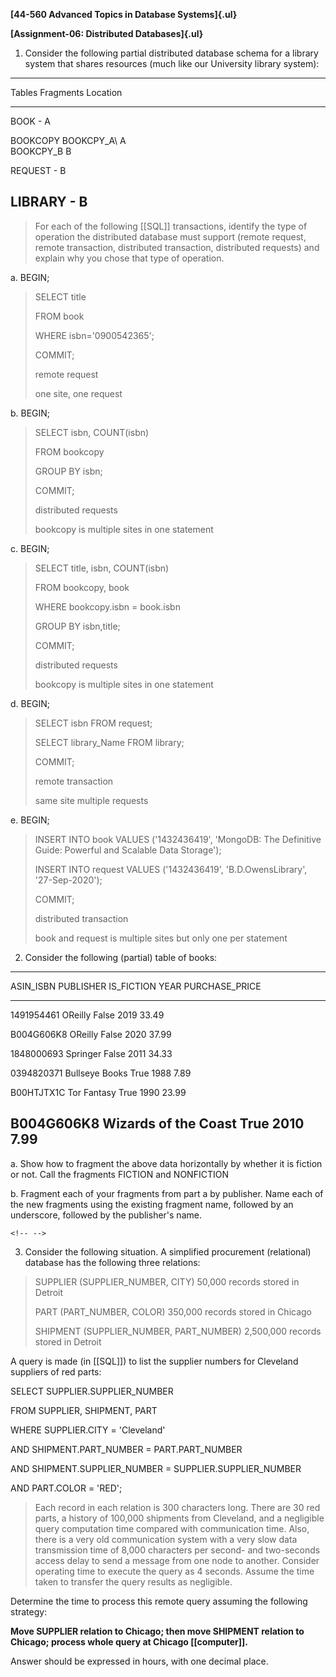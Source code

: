 **[44-560 Advanced Topics in Database Systems]{.ul}**

**[Assignment-06: Distributed Databases]{.ul}**

1.  Consider the following partial distributed database schema for a library system that shares resources (much like our University library system):

  -----------------------------------------------------------------------
  Tables                  Fragments               Location
  ----------------------- ----------------------- -----------------------
  BOOK                    \-                      A

  BOOKCOPY                BOOKCPY_A\              A\
                          BOOKCPY_B               B

  REQUEST                 \-                      B

  LIBRARY                 \-                      B
  -----------------------------------------------------------------------

> For each of the following [[SQL]] transactions, identify the type of operation the distributed database must support (remote request, remote transaction, distributed transaction, distributed requests) and explain why you chose that type of operation.

a.  BEGIN;

> SELECT title
>
> FROM book
>
> WHERE isbn=\'0900542365\';
>
> COMMIT;
>
> remote request
>
> one site, one request

b.  BEGIN;

> SELECT isbn, COUNT(isbn)
>
> FROM bookcopy
>
> GROUP BY isbn;
>
> COMMIT;
>
> distributed requests
>
> bookcopy is multiple sites in one statement

c.  BEGIN;

> SELECT title, isbn, COUNT(isbn)
>
> FROM bookcopy, book
>
> WHERE bookcopy.isbn = book.isbn
>
> GROUP BY isbn,title;
>
> COMMIT;
>
> distributed requests
>
> bookcopy is multiple sites in one statement

d.  BEGIN;

> SELECT isbn FROM request;
>
> SELECT library_Name FROM library;
>
> COMMIT;
>
> remote transaction
>
> same site multiple requests

e.  BEGIN;

> INSERT INTO book VALUES ('1432436419\', \'MongoDB: The Definitive Guide: Powerful and Scalable Data Storage\');
>
> INSERT INTO request VALUES (\'1432436419\', \'B.D.OwensLibrary\', \'27-Sep-2020\');
>
> COMMIT;
>
> distributed transaction
>
> book and request is multiple sites but only one per statement

2.  Consider the following (partial) table of books:

  ------------------------------------------------------------------------------
  ASIN_ISBN    PUBLISHER              IS_FICTION   YEAR        PURCHASE_PRICE
  ------------ ---------------------- ------------ ----------- -----------------
  1491954461   OReilly                False        2019        33.49

  B004G606K8   OReilly                False        2020        37.99

  1848000693   Springer               False        2011        34.33

  0394820371   Bullseye Books         True         1988        7.89

  B00HTJTX1C   Tor Fantasy            True         1990        23.99

  B004G606K8   Wizards of the Coast   True         2010        7.99
  ------------------------------------------------------------------------------

a.  Show how to fragment the above data horizontally by whether it is fiction or not. Call the fragments FICTION and NONFICTION

b.  Fragment each of your fragments from part a by publisher. Name each of the new fragments using the existing fragment name, followed by an underscore, followed by the publisher's name.

```{=html}
<!-- -->
```
3.  Consider the following situation. A simplified procurement (relational) database has the following three relations:

> SUPPLIER (SUPPLIER_NUMBER, CITY) 50,000 records stored in Detroit
>
> PART (PART_NUMBER, COLOR) 350,000 records stored in Chicago
>
> SHIPMENT (SUPPLIER_NUMBER, PART_NUMBER) 2,500,000 records stored in Detroit

A query is made (in [[SQL]]) to list the supplier numbers for Cleveland suppliers of red parts:

SELECT SUPPLIER.SUPPLIER_NUMBER

FROM SUPPLIER, SHIPMENT, PART

WHERE SUPPLIER.CITY = 'Cleveland'

AND SHIPMENT.PART_NUMBER = PART.PART_NUMBER

AND SHIPMENT.SUPPLIER_NUMBER = SUPPLIER.SUPPLIER_NUMBER

AND PART.COLOR = 'RED';

> Each record in each relation is 300 characters long. There are 30 red parts, a history of 100,000 shipments from Cleveland, and a negligible query computation time compared with communication time. Also, there is a very old communication system with a very slow data transmission time of 8,000 characters per second- and two-seconds access delay to send a message from one node to another. Consider operating time to execute the query as 4 seconds. Assume the time taken to transfer the query results as negligible.

Determine the time to process this remote query assuming the following strategy:

**Move SUPPLIER relation to Chicago; then move SHIPMENT relation to Chicago; process whole query at Chicago [[computer]].**

Answer should be expressed in hours, with one decimal place.
